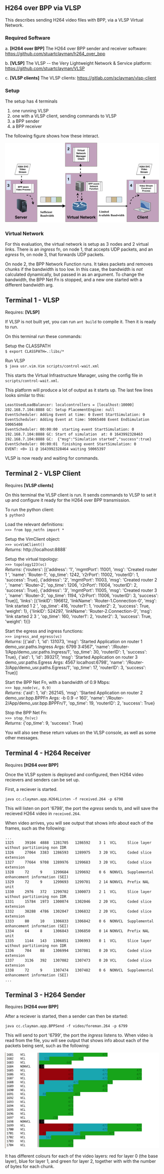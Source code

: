 ## H264 over BPP via VLSP

This describes sending H264 video files with BPP, via a VLSP Virtual
Network.


### Required Software

a.  **[H264 over BPP]**  The H264 over BPP sender and receiver software:  
    https://github.com/stuartclayman/h264_over_bpp
    
b.  **[VLSP]** The VLSP -- the Very Lightweight Network & Service platform:  
    https://github.com/stuartclayman/VLSP

c. **[VLSP clients]**  The VLSP clients:  https://gitlab.com/sclayman/vlsp-client


### Setup

The setup has 4 terminals

1.  one running VLSP
2.  one with a VLSP client, sending commands to VLSP
3.  a BPP sender
4.  a BPP receiver

The following figure shows how these interact.

![](images/fig_BPP_terminals.png)

### Virtual Network

For this evaluation, the virtual network is setup as 3 nodes and 2 virtual links.
There is an _ingress_ fn,  on node 1, that accepts UDP packets, and an _egress_ fn, on node 3, that forwards UDP packets.

On node 2, the BPP Network Function runs.  It takes packets and removes chunks if the bandwidth is too low.  In this case, the bandwidth is *not* calculated dynamically, but passed in as an argument.  To change the bandwidth, the BPP Net Fn is stopped, and a new one started with a different bandwidth arg.


## Terminal 1 - VLSP

Requires: **[VLSP]** 

If VLSP is not built yet, you can run `ant build` to compile it.  Then it is ready to run.

On this terminal run these commands:

Setup the CLASSPATH  
`$ export CLASSPATH=.:libs/*` 

Run VLSP  
`$ java usr.vim.Vim scripts/control-wait.xml`

This starts the Virtual Infrastructure Manager, using the config file in `scripts/control-wait.xml`.

This platform will produce a lot of output as it starts up.  The last few lines looks similar to this:

```
LeastUsedLoadBalancer: localcontrollers = [localhost:10000]  
192.168.7.104:8888 GC: Setup PlacementEngine: null  
EventScheduler: Adding Event at time: 0 Event StartSimulation: 0  
EventScheduler: Adding Event at time: 50065408 Event EndSimulation 50065408  
EventScheduler: 00:00:00  starting event StartSimulation: 0  
192.168.7.104:8888 GC: Start of simulation  at: 0 1643992328463  
192.168.7.104:8888 GC:  {"msg":"Simulation started","success":true}  
EventScheduler: 00:00:01  finishing event StartSimulation: 0  
EVENT: <0> 11 @ 1643992328464 waiting 50065397  
```

VLSP is now ready and waiting for commands.


## Terminal 2 - VLSP Client

Requires **[VLSP clients]** 

On this terminal the VLSP client is run.  It sends commands to VLSP to set it up and configure it ready for the H264 over BPP transmission.

To run the python client:  
`$ python3`

Load the relevant definitions:  
`>>> from bpp_netfn import *`

Setup the VimClient object:  
`>>> vc=VimClient()`  
_Returns:_ http://localhost:8888`

Setup the virtual topology:  
`>>> topology123(vc)`  
_Returns:_ {'routers': [{'address': '1', 'mgmtPort': 11001, 'msg': 'Created router 1   ', 'name': 'Router-1', 'op_time': 1242, 'r2rPort': 11002, 'routerID': 1, 'success': True}, {'address': '2', 'mgmtPort': 11003, 'msg': 'Created router 2   ', 'name': 'Router-2', 'op_time': 1206, 'r2rPort': 11004, 'routerID': 2, 'success': True}, {'address': '3', 'mgmtPort': 11005, 'msg': 'Created router 3   ', 'name': 'Router-3', 'op_time': 1194, 'r2rPort': 11006, 'routerID': 3, 'success': True}], 'links': [{'linkID': 196612, 'linkName': 'Router-1.Connection-0', 'msg': 'link started 1 2 ', 'op_time': 416, 'router1': 1, 'router2': 2, 'success': True, 'weight': 1}, {'linkID': 524297, 'linkName': 'Router-2.Connection-0', 'msg': 'link started 2 3 ', 'op_time': 160, 'router1': 2, 'router2': 3, 'success': True, 'weight': 1}]}

Start the egress and ingress functions:  
`>>> ingress_and_egress(vc)`  
_Returns:_  [{'aid': 1, 'id': 131073, 'msg': 'Started Application on router  1 demo_usr.paths.Ingress Args: 6799 3:4567', 'name': '/Router-1/App/demo_usr.paths.Ingress/1', 'op_time': 30, 'routerID': 1, 'success': True}, {'aid': 1, 'id': 393217, 'msg': 'Started Application on router  3 demo_usr.paths.Egress Args: 4567 localhost:6798', 'name': '/Router-3/App/demo_usr.paths.Egress/1', 'op_time': 17, 'routerID': 3, 'success': True}]

Start the BPP Net Fn, with a bandwidth of 0.9 Mbps:  
`>>> bpp_node(vc, 0.9)`  
_Returns:_ {'aid': 1, 'id': 262145, 'msg': 'Started Application on router  2 demo_usr.bpp.BPPFn Args: -b 0.9 -r 160', 'name': '/Router-2/App/demo_usr.bpp.BPPFn/1', 'op_time': 19, 'routerID': 2, 'success': True}

Stop the BPP Net Fn:  
`>>> stop_fn(vc)`  
_Returns:_ {'op_time': 9, 'success': True}


You will also see these return values on the VLSP console, as well as some other messages.


## Terminal 4 - H264 Receiver

Requires **[H264 over BPP]**  

Once the VLSP system is deployed and configured, then H264 video recievers and senders can be set up.

First, a reciever is started.

`java cc.clayman.app.H264Listen -f received.264 -p 6798`

This will listen on port '6798', the port the _egress_ sends to, and will save the recieved H264 video in `received.264`.

When video arrives, you will see output that shows info about each of the frames, such as the following:

```
...
1325     39104  4888  1281705   1286592    3 1  VCL     Slice layer without partitioning non IDR
1326     27064  3383  1286593   1289975    3 20 VCL     Coded slice extension
1327     77664  9708  1289976   1299683    3 20 VCL     Coded slice extension
1328     72     9     1299684   1299692    0 6  NONVCL  Supplemental enhancement information (SEI)
1329     72     9     1299693   1299701    2 14 NONVCL  Prefix NAL unit
1330     2976   372   1299702   1300073    2 1  VCL     Slice layer without partitioning non IDR
1331     15784  1973  1300074   1302046    2 20 VCL     Coded slice extension
1332     38288  4786  1302047   1306832    2 20 VCL     Coded slice extension
1333     80     10    1306833   1306842    0 6  NONVCL  Supplemental enhancement information (SEI)
1334     64     8     1306843   1306850    0 14 NONVCL  Prefix NAL unit
1335     1144   143   1306851   1306993    0 1  VCL     Slice layer without partitioning non IDR
1336     704    88    1306994   1307081    0 20 VCL     Coded slice extension
1337     3136   392   1307082   1307473    0 20 VCL     Coded slice extension
1338     72     9     1307474   1307482    0 6  NONVCL  Supplemental enhancement information (SEI)
...
```
## Terminal 3 - H264 Sender

Requires **[H264 over BPP]**  


After a reciever is started, then a sender can then be started:

`java cc.clayman.app.BPPSend -f video/foreman.264 -p 6799`


This will send to port '6799', the port the _ingress_ listens to. When video is read from the file, you will see output that shows info about each of the packets being sent, such as the following:


![](images/screenshot.jpg)


It has different colours for each of the video layers: red for layer 0 (the base layer), blue for layer 1, and green for layer 2, together with with the number of bytes for each chunk.
